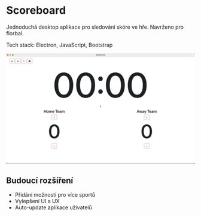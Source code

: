 # Scoreboard
Jednoduchá desktop aplikace pro sledování skóre ve hře. Navrženo pro florbal.

Tech stack: Electron, JavaScript, Bootstrap

![Ukázka dashboardu aplikace](scoreboard.jpg)


## Budoucí rozšíření
- Přidání možnosti pro více sportů
- Vylepšení UI a UX
- Auto-update aplikace uživatelů